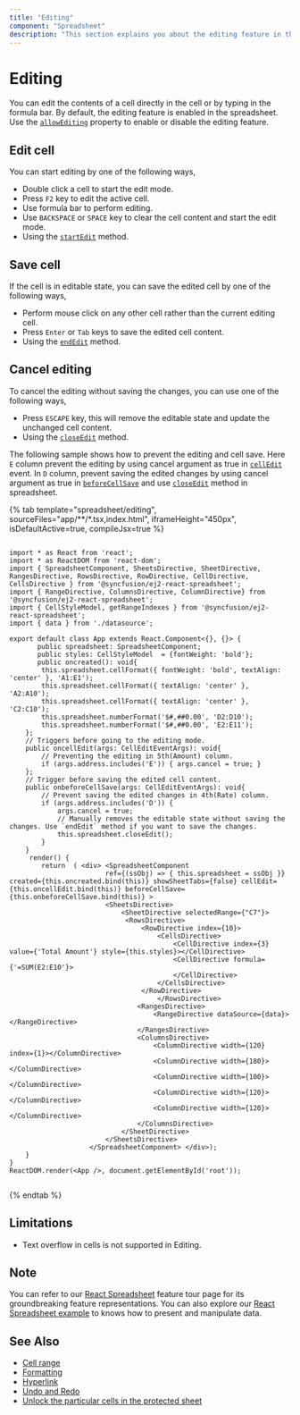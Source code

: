 ```yaml
---
title: "Editing"
component: "Spreadsheet"
description: "This section explains you about the editing feature in the Essential JS 2 spreadsheet."
---
```


# Editing

You can edit the contents of a cell directly in the cell or by typing in the formula bar. By default, the editing feature is enabled in the spreadsheet. Use the [`allowEditing`](../api/spreadsheet/#allowediting) property to enable or disable the editing feature.

## Edit cell

You can start editing by one of the following ways,

* Double click a cell to start the edit mode.
* Press `F2` key to edit the active cell.
* Use formula bar to perform editing.
* Use `BACKSPACE` or `SPACE` key to clear the cell content and start the edit mode.
* Using the [`startEdit`](../api/spreadsheet/#startedit) method.

## Save cell

If the cell is in editable state, you can save the edited cell by one of the following ways,

* Perform mouse click on any other cell rather than the current editing cell.
* Press `Enter` or `Tab` keys to save the edited cell content.
* Using the [`endEdit`](../api/spreadsheet/#endedit) method.

## Cancel editing

To cancel the editing without saving the changes, you can use one of the following ways,

* Press `ESCAPE` key, this will remove the editable state and update the unchanged cell content.
* Using the [`closeEdit`](../api/spreadsheet/#closeedit) method.

The following sample shows how to prevent the editing and cell save. Here `E` column prevent the editing by using cancel argument as true in [`cellEdit`](../api/spreadsheet/#celledit) event. In `D` column, prevent saving the edited changes by using cancel argument as true in [`beforeCellSave`](../api/spreadsheet/#beforecellsave) and use [`closeEdit`](../api/spreadsheet/#closeedit) method in spreadsheet.

{% tab template="spreadsheet/editing", sourceFiles="app/**/*.tsx,index.html", iframeHeight="450px", isDefaultActive=true, compileJsx=true %}

```tsx

import * as React from 'react';
import * as ReactDOM from 'react-dom';
import { SpreadsheetComponent, SheetsDirective, SheetDirective, RangesDirective, RowsDirective, RowDirective, CellDirective, CellsDirective } from '@syncfusion/ej2-react-spreadsheet';
import { RangeDirective, ColumnsDirective, ColumnDirective} from '@syncfusion/ej2-react-spreadsheet';
import { CellStyleModel, getRangeIndexes } from '@syncfusion/ej2-react-spreadsheet';
import { data } from './datasource';

export default class App extends React.Component<{}, {}> {
       public spreadsheet: SpreadsheetComponent;
       public styles: CellStyleModel  = {fontWeight: 'bold'};
       public oncreated(): void{
        this.spreadsheet.cellFormat({ fontWeight: 'bold', textAlign: 'center' }, 'A1:E1');
        this.spreadsheet.cellFormat({ textAlign: 'center' }, 'A2:A10');
        this.spreadsheet.cellFormat({ textAlign: 'center' }, 'C2:C10');
        this.spreadsheet.numberFormat('$#,##0.00', 'D2:D10');
        this.spreadsheet.numberFormat('$#,##0.00', 'E2:E11');
    };
    // Triggers before going to the editing mode.
    public oncellEdit(args: CellEditEventArgs): void{
        // Preventing the editing in 5th(Amount) column.
        if (args.address.includes('E')) { args.cancel = true; }
    };
    // Trigger before saving the edited cell content.
    public onbeforeCellSave(args: CellEditEventArgs): void{
        // Prevent saving the edited changes in 4th(Rate) column.
        if (args.address.includes('D')) {
            args.cancel = true;
            // Manually removes the editable state without saving the changes. Use `endEdit` method if you want to save the changes.
            this.spreadsheet.closeEdit();
        }
    }
     render() {
        return  ( <div> <SpreadsheetComponent
                        ref={(ssObj) => { this.spreadsheet = ssObj }} created={this.oncreated.bind(this)} showSheetTabs={false} cellEdit={this.oncellEdit.bind(this)} beforeCellSave={this.onbeforeCellSave.bind(this)} >
                        <SheetsDirective>
                            <SheetDirective selectedRange={"C7"}>
                             <RowsDirective>
                                 <RowDirective index={10}>
                                     <CellsDirective>
                                         <CellDirective index={3} value={'Total Amount'} style={this.styles}></CellDirective>
                                         <CellDirective formula={'=SUM(E2:E10'}>
                                         </CellDirective>
                                     </CellsDirective>
                                 </RowDirective>
                                     </RowsDirective>
                                <RangesDirective>
                                    <RangeDirective dataSource={data}></RangeDirective>
                                </RangesDirective>
                                <ColumnsDirective>
                                    <ColumnDirective width={120} index={1}></ColumnDirective>
                                    <ColumnDirective width={180}></ColumnDirective>
                                    <ColumnDirective width={100}></ColumnDirective>
                                    <ColumnDirective width={120}></ColumnDirective>
                                    <ColumnDirective width={120}></ColumnDirective>
                                </ColumnsDirective>
                            </SheetDirective>
                        </SheetsDirective>
                    </SpreadsheetComponent> </div>);
    }
}
ReactDOM.render(<App />, document.getElementById('root'));


```

{% endtab %}

## Limitations

* Text overflow in cells is not supported in Editing.

## Note

You can refer to our [React Spreadsheet](https://www.syncfusion.com/react-ui-components/react-spreadsheet) feature tour page for its groundbreaking feature representations. You can also explore our [React Spreadsheet example](https://ej2.syncfusion.com/react/demos/#/material/spreadsheet/default) to knows how to present and manipulate data.

## See Also

* [Cell range](./cell-range)
* [Formatting](./formatting)
* [Hyperlink](./link)
* [Undo and Redo](./undo-redo)
* [Unlock the particular cells in the protected sheet](./protect-sheet#unlock-the-particular-cells-in-the-protected-sheet)
